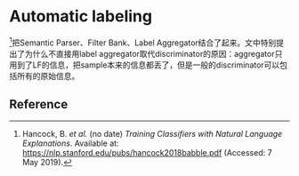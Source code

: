 # Automatic labeling

 [^1]把Semantic Parser、Filter Bank、Label Aggregator结合了起来。文中特别提出了为什么不直接用label aggregator取代discriminator的原因：aggregator只用到了LF的信息，把sample本来的信息都丢了，但是一般的discriminator可以包括所有的原始信息。

## Reference

[^1]:Hancock, B. *et al.* (no date) *Training Classifiers with Natural Language Explanations*. Available at: https://nlp.stanford.edu/pubs/hancock2018babble.pdf (Accessed: 7 May 2019).

